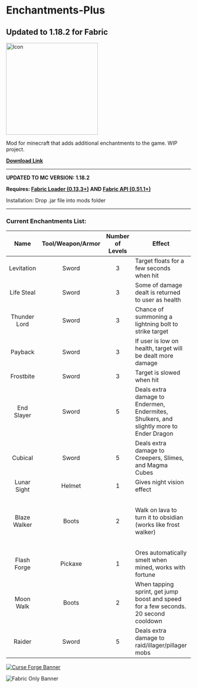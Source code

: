 # Enchantments-Plus

## Updated to 1.18.2 for Fabric

<img src="https://i.imgur.com/HFDSgKD.png" alt="Icon" width="250"/>

Mod for minecraft that adds additional enchantments to the game. WIP project.

**[Download Link](https://github.com/therobdog7/enchantments-plus/releases/ "Download")**

---

**UPDATED TO MC VERSION: 1.18.2**

**Requires: [Fabric Loader (0.13.3+)](https://fabricmc.net/use/ "Fabric Download")
AND [Fabric API (0.51.1+)](https://www.curseforge.com/minecraft/mc-mods/fabric-api)**

Installation: Drop .jar file into mods folder

---

### Current Enchantments List:

|     Name     | Tool/Weapon/Armor | Number of Levels | Effect                                                                                  |  Rarity   | Notes                                                                       |
|:------------:|:-----------------:|:----------------:|-----------------------------------------------------------------------------------------|:---------:|-----------------------------------------------------------------------------|
|  Levitation  |       Sword       |        3         | Target floats for a few seconds when hit                                                | Uncommon  |                                                                             |
|  Life Steal  |       Sword       |        3         | Some of damage dealt is returned to user as health                                      |   Rare    |                                                                             |
| Thunder Lord |       Sword       |        3         | Chance of summoning a lightning bolt to strike target                                   | Very Rare |                                                                             |
|   Payback    |       Sword       |        3         | If user is low on health, target will be dealt more damage                              |   Rare    |                                                                             |
|  Frostbite   |       Sword       |        3         | Target is slowed when hit                                                               | Uncommon  |                                                                             |
|  End Slayer  |       Sword       |        5         | Deals extra damage to Endermen, Endermites, Shulkers, and slightly more to Ender Dragon | Uncommon  | Cannot be equipped with other damage enchantments                           |
|   Cubical    |       Sword       |        5         | Deals extra damage to Creepers, Slimes, and Magma Cubes                                 | Uncommon  | Cannot be equipped with other damage enchantments                           |
| Lunar Sight  |      Helmet       |        1         | Gives night vision effect                                                               | Uncommon  |                                                                             |
| Blaze Walker |       Boots       |        2         | Walk on lava to turn it to obsidian (works like frost walker)                           |   Rare    | Treasure enchantment. Cannot be equipped with depth strider or frost walker |
| Flash Forge  |      Pickaxe      |        1         | Ores automatically smelt when mined, works with fortune                                 |   Rare    | Cannot be equipped with silk touch                                          |
|  Moon Walk   |       Boots       |        2         | When tapping sprint, get jump boost and speed for a few seconds. 20 second cooldown     |   Rare    |                                                                             |
|    Raider    |       Sword       |        5         | Deals extra damage to raid/illager/pillager mobs                                        | Uncommon  | Cannot be equipped with other damage enchantments                           |

[![Curse Forge Banner](https://i.imgur.com/1gmBDfe.png?1)](https://www.curseforge.com/minecraft/mc-mods/enchantments-plus-fabric "Curse Forge")

![Fabric Only Banner](https://i.ibb.co/yphNcXz/fabric-only-banner.png)